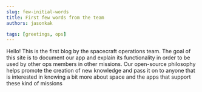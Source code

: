 ```yaml
---
slug: few-initial-words
title: First few words from the team
authors: jasonkak

tags: [greetings, ops]
---
```


Hello!
This is the first blog by the spacecraft operations team. The goal of this site is to document our app and explain its functionality in order to be used by other ops members in other missions. Our open-source philosophy helps promote the creation of new knowledge and pass it on to anyone that is interested in knowing a bit more about space and the apps that support these kind of missions
